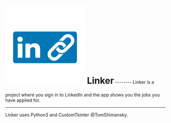 <h1 style="display:inline-block;">
  <img src="https://raw.githubusercontent.com/MarFresh/Linker/main/LinkerLogo.png" width=250px height=250px>
  Linker
</h1>
--------
Linker is a project where you sign in to LinkedIn and the app shows you the jobs you have applied for.<br/>

--------
Linker uses Python3 and CustomTkinter @TomShimansky.
